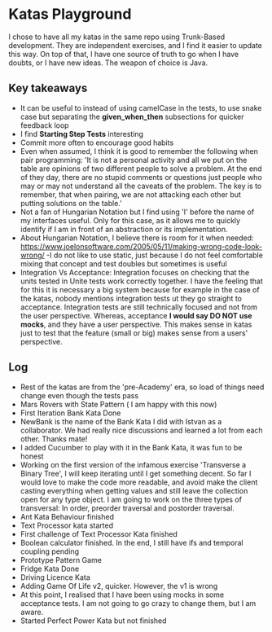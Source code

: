 
# Katas Playground

I chose to have all my katas in the same repo using Trunk-Based development. They are independent exercises, and I find
it easier
to update this way. On top of that, I have one source of truth to go when I have doubts, or I have new ideas.
The weapon of choice is Java. 

## Key takeaways

- It can be useful to instead of using camelCase in the tests, to use snake case but separating the **given_when_then**
  subsections
  for quicker feedback loop
- I find **Starting Step Tests** interesting
- Commit more often to encourage good habits
- Even when assumed, I think it is good to remember the following when pair programming: 'It is not a personal
activity and all we put on the table are opinions of two different people to solve a problem. At the end of they day,
there are no stupid comments or questions just people who may or may not understand all the caveats of the problem. 
The key is to remember, that when pairing, we are not attacking each other but putting solutions on the table.'
- Not a fan of Hungarian Notation but I find using 'I' before the name of my interfaces useful. Only for this case, as it allows me 
to quickly identify if I am in front of an abstraction or its implementation.
- About Hungarian Notation, I believe there is room for it when needed:  https://www.joelonsoftware.com/2005/05/11/making-wrong-code-look-wrong/
-I do not like to use static, just because I do not feel comfortable mixing that concept and test doubles but sometimes is useful
- Integration Vs Acceptance: Integration focuses on checking that the units tested in Unite tests work correctly together. I have the feeling that for this
it is necessary a big system because for example in the case of the katas, nobody mentions integration tests ut they go straight to acceptance. Integration 
tests are still technically focused and not from the user perspective. Whereas, acceptance **I would say DO NOT use mocks**, and they have a user perspective. 
This makes sense in katas just to test that the feature (small or big) makes sense from a users' perspective.

## Log

- Rest of the katas are from the 'pre-Academy' era, so load of things need change even though the tests pass 
- Mars Rovers with State Pattern ( I am happy with this now)
- First Iteration Bank Kata Done
- NewBank is the name of the Bank Kata I did with Istvan as a collaborator. We had really nice discussions and learned 
a lot from each other. Thanks mate!
- I added Cucumber to play with it in the Bank Kata, it was fun to be honest
- Working on the first version of the infamous exercise 'Transverse a Binary Tree', I will keep iterating until I get something decent. So far I would love 
to make the code more readable, and avoid make the client casting everything when getting values and still leave the collection open for any type object.
I am going to work on the three types of transversal: In order, preorder traversal and postorder traversal.
- Ant Kata Behaviour finished
- Text Processor kata started
- First challenge of Text Processor Kata finished
- Boolean calculator finished. In the end, I still have ifs and temporal coupling pending
- Prototype Pattern Game
- Fridge Kata Done
- Driving Licence Kata 
- Adding Game Of Life v2, quicker. However, the v1 is wrong
- At this point, I realised that I have been using mocks in some acceptance tests. I am not going to go crazy to change them, but I am aware.
- Started Perfect Power Kata but not finished